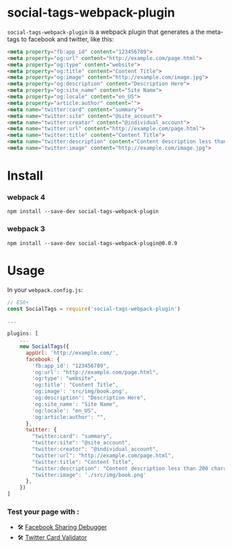 
# social-tags-webpack-plugin



`social-tags-webpack-plugin` is a webpack plugin that generates a the meta-tags to facebook and twitter, like this:

``` html
<meta property="fb:app_id" content="123456789">
<meta property="og:url" content="http://example.com/page.html">
<meta property="og:type" content="website">
<meta property="og:title" content="Content Title">
<meta property="og:image" content="http://example.com/image.jpg">
<meta property="og:description" content="Description Here">
<meta property="og:site_name" content="Site Name">
<meta property="og:locale" content="en_US">
<meta property="article:author" content="">
<meta name="twitter:card" content="summary">
<meta name="twitter:site" content="@site_account">
<meta name="twitter:creator" content="@individual_account">
<meta name="twitter:url" content="http://example.com/page.html">
<meta name="twitter:title" content="Content Title">
<meta name="twitter:description" content="Content description less than 200 characters">
<meta name="twitter:image" content="http://example.com/image.jpg">
```


# Install
### webpack 4
```
npm install --save-dev social-tags-webpack-plugin
```

### webpack 3
```
npm install --save-dev social-tags-webpack-plugin@0.0.9
```

# Usage
In your `webpack.config.js`:
```javascript
// ES6+
const SocialTags = require('social-tags-webpack-plugin')

...

plugins: [
    ...
    new SocialTags({
      appUrl: 'http://example.com/',
      facebook: {
        'fb:app_id': "123456789",
        'og:url': "http://example.com/page.html",
        'og:type': "website",
        'og:title': "Content Title",
        'og:image': 'src/img/book.png',
        'og:description': "Description Here",
        'og:site_name': "Site Name",
        'og:locale': "en_US",
        'og:article:author': "",
      },
      twitter: {
        "twitter:card": "summary",
        "twitter:site": "@site_account",
        "twitter:creator": "@individual_account",
        "twitter:url": "http://example.com/page.html",
        "twitter:title": "Content Title",
        "twitter:description": "Content description less than 200 characters",
        "twitter:image": './src/img/book.png'
      },
    })
]
```
### Test your page with :
- 🛠 [Facebook Sharing Debugger](https://developers.facebook.com/tools/debug/)
- 🛠 [Twitter Card Validator](https://cards-dev.twitter.com/validator)
